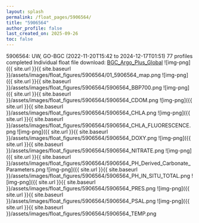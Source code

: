 ```yaml
---
layout: splash
permalink: /float_pages/5906564/
title: "5906564"
author_profile: false
last_created_on: 2025-09-26
toc: false
---
```

 
5906564: UW, GO-BGC (2022-11-20T15:42 to 2024-12-17T01:51)
77 profiles completed
Individual float file download: [BGC_Argo_Plus_Global](https://ftp.soest.hawaii.edu/bgc_argo_plus/Individual_Floats/outliers_removed/5906564_Sprof_processed.nc)
![img-png]({{ site.url }}{{ site.baseurl }}/assets/images/float_figures/5906564/01_5906564_map.png
![img-png]({{ site.url }}{{ site.baseurl }}/assets/images/float_figures/5906564/5906564_BBP700.png
![img-png]({{ site.url }}{{ site.baseurl }}/assets/images/float_figures/5906564/5906564_CDOM.png
![img-png]({{ site.url }}{{ site.baseurl }}/assets/images/float_figures/5906564/5906564_CHLA.png
![img-png]({{ site.url }}{{ site.baseurl }}/assets/images/float_figures/5906564/5906564_CHLA_FLUORESCENCE.png
![img-png]({{ site.url }}{{ site.baseurl }}/assets/images/float_figures/5906564/5906564_DOXY.png
![img-png]({{ site.url }}{{ site.baseurl }}/assets/images/float_figures/5906564/5906564_NITRATE.png
![img-png]({{ site.url }}{{ site.baseurl }}/assets/images/float_figures/5906564/5906564_PH_Derived_Carbonate_Parameters.png
![img-png]({{ site.url }}{{ site.baseurl }}/assets/images/float_figures/5906564/5906564_PH_IN_SITU_TOTAL.png
![img-png]({{ site.url }}{{ site.baseurl }}/assets/images/float_figures/5906564/5906564_PRES.png
![img-png]({{ site.url }}{{ site.baseurl }}/assets/images/float_figures/5906564/5906564_PSAL.png
![img-png]({{ site.url }}{{ site.baseurl }}/assets/images/float_figures/5906564/5906564_TEMP.png
